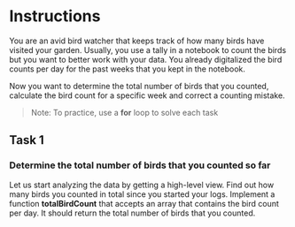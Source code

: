 # Instructions

You are an avid bird watcher that keeps track of how many birds have visited your garden. Usually, you use a tally in a notebook to count the birds but you want to better work with your data. You already digitalized the bird counts per day for the past weeks that you kept in the notebook.

Now you want to determine the total number of birds that you counted, calculate the bird count for a specific week and correct a counting mistake.

> Note: To practice, use a **for** loop to solve each task

## Task 1

### Determine the total number of birds that you counted so far

Let us start analyzing the data by getting a high-level view. Find out how many birds you counted in total since you started your logs.
Implement a function **totalBirdCount** that accepts an array that contains the bird count per day. It should return the total number of birds that you counted.
